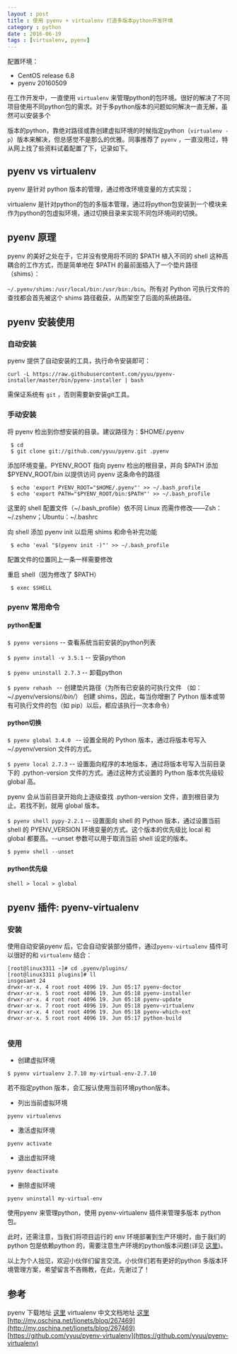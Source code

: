 ```yaml
---
layout : post
title : 使用 pyenv + virtualenv 打造多版本python开发环境
category : python
date : 2016-06-19
tags : [virtualenv, pyenv]
---
```


配置环境：

- CentOS release 6.8
- pyenv 20160509

在工作开发中，一直使用 `virtualenv` 来管理python的包环境。很好的解决了不同项目使用不同python包的需求。对于多python版本的问题如何解决一直无解，虽然可以安装多个

版本的python，靠绝对路径或靠创建虚拟环境的时候指定python（`virtualenv -p`）版本来解决，但总感觉不是那么的优雅。同事推荐了 `pyenv` ，一直没用过，特从网上找了些资料试着配置了下，记录如下。
<!-- more -->
## pyenv vs virtualenv 

pyenv 是针对 python 版本的管理，通过修改环境变量的方式实现；

virtualenv 是针对python的包的多版本管理，通过将python包安装到一个模块来作为python的包虚拟环境，通过切换目录来实现不同包环境间的切换。


## pyenv 原理

pyenv 的美好之处在于，它并没有使用将不同的 $PATH 植入不同的 shell 这种高耦合的工作方式，而是简单地在 $PATH 的最前面插入了一个垫片路径（shims）：

`~/.pyenv/shims:/usr/local/bin:/usr/bin:/bin`。所有对 Python 可执行文件的查找都会首先被这个 shims 路径截获，从而架空了后面的系统路径。


## pyenv 安装使用

### 自动安装
pyenv 提供了自动安装的工具，执行命令安装即可：

```base
curl -L https://raw.githubusercontent.com/yyuu/pyenv-installer/master/bin/pyenv-installer | bash
```

需保证系统有 `git` ，否则需要新安装git工具。

### 手动安装

将 pyenv 检出到你想安装的目录。建议路径为：$HOME/.pyenv

```
 $ cd
 $ git clone git://github.com/yyuu/pyenv.git .pyenv
```

添加环境变量。PYENV_ROOT 指向 pyenv 检出的根目录，并向 $PATH 添加 $PYENV_ROOT/bin 以提供访问 pyenv 这条命令的路径

```
 $ echo 'export PYENV_ROOT="$HOME/.pyenv"' >> ~/.bash_profile
 $ echo 'export PATH="$PYENV_ROOT/bin:$PATH"' >> ~/.bash_profile
```

这里的 shell 配置文件（~/.bash_profile）依不同 Linux 而需作修改——Zsh：~/.zshenv；Ubuntu：~/.bashrc <br />

向 shell 添加 pyenv init 以启用 shims 和命令补完功能
```
 $ echo 'eval "$(pyenv init -)"' >> ~/.bash_profile
```

配置文件的位置同上一条一样需要修改 <br />

重启 shell（因为修改了 $PATH）

```
 $ exec $SHELL
```

### pyenv 常用命令

#### python配置

`$ pyenv versions`  -- 查看系统当前安装的python列表

`$ pyenv install -v 3.5.1`  -- 安装python

`$ pyenv uninstall 2.7.3`  -- 卸载python

`$ pyenv rehash `  -- 创建垫片路径（为所有已安装的可执行文件 （如：~/.pyenv/versions/*/bin/*） 创建 shims，因此，每当你增删了 Python 版本或带有可执行文件的包（如 pip）以后，都应该执行一次本命令）

#### python切换

`$ pyenv global 3.4.0 ` -- 设置全局的 Python 版本，通过将版本号写入 ~/.pyenv/version 文件的方式。

`$ pyenv local 2.7.3`  -- 设置面向程序的本地版本，通过将版本号写入当前目录下的 .python-version 文件的方式。通过这种方式设置的 Python 版本优先级较 global 高。

pyenv 会从当前目录开始向上逐级查找 .python-version 文件，直到根目录为止。若找不到，就用 global 版本。

`$ pyenv shell pypy-2.2.1` -- 设置面向 shell 的 Python 版本，通过设置当前 shell 的 PYENV_VERSION 环境变量的方式。这个版本的优先级比 local 和 global 都要高。--unset 参数可以用于取消当前 shell 设定的版本。

`$ pyenv shell --unset` 

#### python优先级

`shell > local > global `


## pyenv 插件: pyenv-virtualenv

### 安装

使用自动安装pyenv 后，它会自动安装部分插件，通过`pyenv-virtualenv` 插件可以很好的和 `virtualenv` 结合：

```shell
[root@linux3311 ~]# cd .pyenv/plugins/
[root@linux3311 plugins]# ll
insgesamt 24
drwxr-xr-x. 4 root root 4096 19. Jun 05:17 pyenv-doctor
drwxr-xr-x. 5 root root 4096 19. Jun 05:18 pyenv-installer
drwxr-xr-x. 4 root root 4096 19. Jun 05:18 pyenv-update
drwxr-xr-x. 7 root root 4096 19. Jun 05:18 pyenv-virtualenv
drwxr-xr-x. 4 root root 4096 19. Jun 05:18 pyenv-which-ext
drwxr-xr-x. 5 root root 4096 19. Jun 05:17 python-build
 
```

### 使用

- 创建虚拟环境 

`$ pyenv virtualenv 2.7.10 my-virtual-env-2.7.10` 

若不指定python 版本，会汇报认使用当前环境python版本。

- 列出当前虚拟环境

`pyenv virtualenvs`

- 激活虚拟环境

`pyenv activate`

- 退出虚拟环境

`pyenv deactivate`

- 删除虚拟环境

`pyenv uninstall my-virtual-env`


使用pyenv 来管理python，使用 pyenv-virtualenv 插件来管理多版本 python包。

此时，还需注意，当我们将项目运行的 env 环境部署到生产环境时，由于我们的python 包是依赖python 的，需要注意生产环境的python版本问题(详见 [这里](http://pylixm.cc/posts/2016-01-18-Virtualenv-user.html))。

以上为个人拙见，欢迎小伙伴们留言交流。小伙伴们若有更好的python 多版本环境管理方案，希望留言不吝赐教，在此，先谢过了！ 



## 参考

pyenv 下载地址 [这里](https://github.com/yyuu/pyenv/)
virtualenv 中文文档地址 [这里](http://virtualenv-chinese-docs.readthedocs.io/en/latest/#)
[http://my.oschina.net/lionets/blog/267469](http://my.oschina.net/lionets/blog/267469)
[https://github.com/yyuu/pyenv-virtualenv](https://github.com/yyuu/pyenv-virtualenv)




